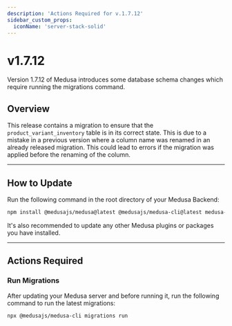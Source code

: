 ```yaml
---
description: 'Actions Required for v.1.7.12'
sidebar_custom_props:
  iconName: 'server-stack-solid'
---
```


# v1.7.12

Version 1.7.12 of Medusa introduces some database schema changes which require running the migrations command.

## Overview

This release contains a migration to ensure that the `product_variant_inventory` table is in its correct state. This is due to a mistake in a previous version where a column name was renamed in an already released migration. This could lead to errors if the migration was applied before the renaming of the column.

---

## How to Update

Run the following command in the root directory of your Medusa Backend:

```bash npm2yarn
npm install @medusajs/medusa@latest @medusajs/medusa-cli@latest medusa-interfaces@latest
```

It's also recommended to update any other Medusa plugins or packages you have installed.

---

## Actions Required

### Run Migrations

After updating your Medusa server and before running it, run the following command to run the latest migrations:

```bash
npx @medusajs/medusa-cli migrations run
```
